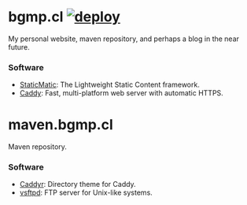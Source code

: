 # bgmp.cl [![deploy](https://github.com/BGMP/bgmp.cl/actions/workflows/deploy.yml/badge.svg?branch=production)](https://github.com/BGMP/bgmp.cl/actions/workflows/deploy.yml)

My personal website, maven repository, and perhaps a blog in the near future.

### Software

* [StaticMatic](https://rubygems.org/gems/staticmatic3): The Lightweight Static Content framework.
* [Caddy](https://github.com/caddyserver/caddy): Fast, multi-platform web server with automatic HTTPS.

# maven.bgmp.cl

Maven repository.

### Software

* [Caddyr](https://github.com/pchampio/Caddyr/tree/dc8126217ee585af409b53f375b872aa0d321043): Directory theme for Caddy.
* [vsftpd](https://en.wikipedia.org/wiki/Vsftpd): FTP server for Unix-like systems.
